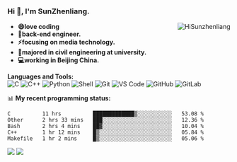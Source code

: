 
### Hi 👋, I'm SunZhenliang.
<img align="right"  src="https://github-readme-stats.vercel.app/api?username=HiSunzhenliang&count_private=true&show_icons=true" alt="HiSunzhenliang" />

- **😄love coding**
- **🔭back-end engineer.**
- **⚡focusing on **media technology**.**
- **🏢majored in civil engineering at university.**
- **💻working in Beijing China.**

**Languages and Tools:**  
![C](https://img.shields.io/badge/-00599C?style=flat-square&logo=c&logoColor=white)
![C++](https://img.shields.io/badge/-C++-00599C?style=flat-square&logo=c%2B%2B&logoColor=white)
![Python](https://img.shields.io/badge/-Python-8fcfd1?style=flat-square&logo=Python)
![Shell](https://img.shields.io/badge/-Shell-blasck?style=flat-square&logo=Shell)
![Git](https://img.shields.io/badge/-Git-black?style=flat-square&logo=git)
![VS Code](https://img.shields.io/badge/-VS%20Code-007ACC?style=flat-square&logo=visual-studio-code)
![GitHub](https://img.shields.io/badge/-GitHub-181717?style=flat-square&logo=github)
![GitLab](https://img.shields.io/badge/-GitLab-FCA121?style=flat-square&logo=gitlab)

📊 **My recent programming status:**
<!--START_SECTION:waka-->
```text
C          11 hrs          █████████████▒░░░░░░░░░░░   53.08 % 
Other      2 hrs 33 mins   ███░░░░░░░░░░░░░░░░░░░░░░   12.36 % 
Bash       2 hrs 4 mins    ██▓░░░░░░░░░░░░░░░░░░░░░░   10.04 % 
C++        1 hr 12 mins    █▒░░░░░░░░░░░░░░░░░░░░░░░   05.84 % 
Makefile   1 hr 2 mins     █▒░░░░░░░░░░░░░░░░░░░░░░░   05.06 % 
```
<!--END_SECTION:waka-->
[![](https://img.shields.io/ubuntu/v/ubuntu-wallpapers)](https://kubuntu.org/)
![](https://visitor-badge.glitch.me/badge?page_id=HiSunzhenliang.readme)

